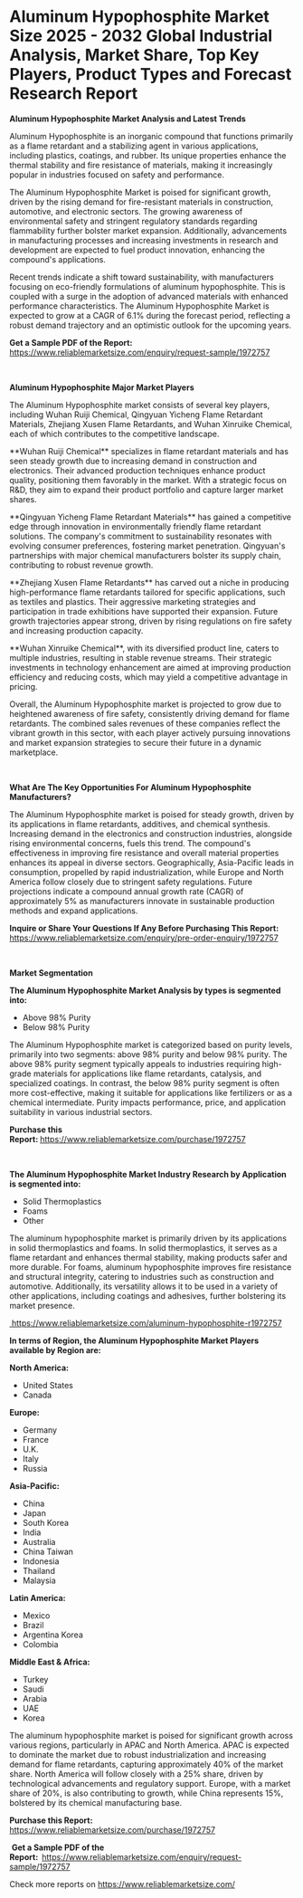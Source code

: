 <p><h1>Aluminum Hypophosphite Market Size 2025 - 2032 Global Industrial Analysis, Market Share, Top Key Players, Product Types and Forecast Research Report</h1></p><p><strong>Aluminum Hypophosphite Market Analysis and Latest Trends</strong></p>
<p><p>Aluminum Hypophosphite is an inorganic compound that functions primarily as a flame retardant and a stabilizing agent in various applications, including plastics, coatings, and rubber. Its unique properties enhance the thermal stability and fire resistance of materials, making it increasingly popular in industries focused on safety and performance.</p><p>The Aluminum Hypophosphite Market is poised for significant growth, driven by the rising demand for fire-resistant materials in construction, automotive, and electronic sectors. The growing awareness of environmental safety and stringent regulatory standards regarding flammability further bolster market expansion. Additionally, advancements in manufacturing processes and increasing investments in research and development are expected to fuel product innovation, enhancing the compound's applications.</p><p>Recent trends indicate a shift toward sustainability, with manufacturers focusing on eco-friendly formulations of aluminum hypophosphite. This is coupled with a surge in the adoption of advanced materials with enhanced performance characteristics. The Aluminum Hypophosphite Market is expected to grow at a CAGR of 6.1% during the forecast period, reflecting a robust demand trajectory and an optimistic outlook for the upcoming years.</p></p>
<p><strong>Get a Sample PDF of the Report:&nbsp;</strong> <a href="https://www.reliablemarketsize.com/enquiry/request-sample/1972757?utm_campaign=3217&utm_medium=2&utm_source=Github&utm_content=ia&utm_term=01042025&utm_id=aluminum-hypophosphite">https://www.reliablemarketsize.com/enquiry/request-sample/1972757</a></p>
<p>&nbsp;</p>
<p><strong>Aluminum Hypophosphite Major Market Players</strong></p>
<p><p>The Aluminum Hypophosphite market consists of several key players, including Wuhan Ruiji Chemical, Qingyuan Yicheng Flame Retardant Materials, Zhejiang Xusen Flame Retardants, and Wuhan Xinruike Chemical, each of which contributes to the competitive landscape.</p><p>**Wuhan Ruiji Chemical** specializes in flame retardant materials and has seen steady growth due to increasing demand in construction and electronics. Their advanced production techniques enhance product quality, positioning them favorably in the market. With a strategic focus on R&D, they aim to expand their product portfolio and capture larger market shares.</p><p>**Qingyuan Yicheng Flame Retardant Materials** has gained a competitive edge through innovation in environmentally friendly flame retardant solutions. The company's commitment to sustainability resonates with evolving consumer preferences, fostering market penetration. Qingyuan's partnerships with major chemical manufacturers bolster its supply chain, contributing to robust revenue growth.</p><p>**Zhejiang Xusen Flame Retardants** has carved out a niche in producing high-performance flame retardants tailored for specific applications, such as textiles and plastics. Their aggressive marketing strategies and participation in trade exhibitions have supported their expansion. Future growth trajectories appear strong, driven by rising regulations on fire safety and increasing production capacity.</p><p>**Wuhan Xinruike Chemical**, with its diversified product line, caters to multiple industries, resulting in stable revenue streams. Their strategic investments in technology enhancement are aimed at improving production efficiency and reducing costs, which may yield a competitive advantage in pricing.</p><p>Overall, the Aluminum Hypophosphite market is projected to grow due to heightened awareness of fire safety, consistently driving demand for flame retardants. The combined sales revenues of these companies reflect the vibrant growth in this sector, with each player actively pursuing innovations and market expansion strategies to secure their future in a dynamic marketplace.</p></p>
<p>&nbsp;</p>
<p><strong>What Are The Key Opportunities For Aluminum Hypophosphite Manufacturers?</strong></p>
<p><p>The Aluminum Hypophosphite market is poised for steady growth, driven by its applications in flame retardants, additives, and chemical synthesis. Increasing demand in the electronics and construction industries, alongside rising environmental concerns, fuels this trend. The compound's effectiveness in improving fire resistance and overall material properties enhances its appeal in diverse sectors. Geographically, Asia-Pacific leads in consumption, propelled by rapid industrialization, while Europe and North America follow closely due to stringent safety regulations. Future projections indicate a compound annual growth rate (CAGR) of approximately 5% as manufacturers innovate in sustainable production methods and expand applications.</p></p>
<p><strong>Inquire or Share Your Questions If Any Before Purchasing This Report:</strong> <a href="https://www.reliablemarketsize.com/enquiry/pre-order-enquiry/1972757?utm_campaign=3217&utm_medium=2&utm_source=Github&utm_content=ia&utm_term=01042025&utm_id=aluminum-hypophosphite">https://www.reliablemarketsize.com/enquiry/pre-order-enquiry/1972757</a></p>
<p>&nbsp;</p>
<p><strong>Market Segmentation</strong></p>
<p><strong>The Aluminum Hypophosphite Market Analysis by types is segmented into:</strong></p>
<p><ul><li>Above 98% Purity</li><li>Below 98% Purity</li></ul></p>
<p><p>The Aluminum Hypophosphite market is categorized based on purity levels, primarily into two segments: above 98% purity and below 98% purity. The above 98% purity segment typically appeals to industries requiring high-grade materials for applications like flame retardants, catalysis, and specialized coatings. In contrast, the below 98% purity segment is often more cost-effective, making it suitable for applications like fertilizers or as a chemical intermediate. Purity impacts performance, price, and application suitability in various industrial sectors.</p></p>
<p><strong>Purchase this Report:&nbsp;</strong><a href="https://www.reliablemarketsize.com/purchase/1972757?utm_campaign=3217&utm_medium=2&utm_source=Github&utm_content=ia&utm_term=01042025&utm_id=aluminum-hypophosphite">https://www.reliablemarketsize.com/purchase/1972757</a></p>
<p>&nbsp;</p>
<p><strong>The Aluminum Hypophosphite Market Industry Research by Application is segmented into:</strong></p>
<p><ul><li>Solid Thermoplastics</li><li>Foams</li><li>Other</li></ul></p>
<p><p>The aluminum hypophosphite market is primarily driven by its applications in solid thermoplastics and foams. In solid thermoplastics, it serves as a flame retardant and enhances thermal stability, making products safer and more durable. For foams, aluminum hypophosphite improves fire resistance and structural integrity, catering to industries such as construction and automotive. Additionally, its versatility allows it to be used in a variety of other applications, including coatings and adhesives, further bolstering its market presence.</p></p>
<p><a href="https://www.reliablemarketsize.com/aluminum-hypophosphite-r1972757?utm_campaign=3217&utm_medium=2&utm_source=Github&utm_content=ia&utm_term=01042025&utm_id=aluminum-hypophosphite">&nbsp;https://www.reliablemarketsize.com/aluminum-hypophosphite-r1972757</a></p>
<p><strong>In terms of Region, the Aluminum Hypophosphite Market Players available by Region are:</strong></p>
<p>
    <p> <strong> North America: </strong>
        <ul>
            <li>United States</li>
            <li>Canada</li>
        </ul>
        </p> 
    <p> <strong> Europe: </strong>
        <ul>
            <li>Germany</li>
            <li>France</li>
            <li>U.K.</li>
            <li>Italy</li>
            <li>Russia</li>
        </ul>
        </p> 
    <p> <strong> Asia-Pacific: </strong>
        <ul>
            <li>China</li>
            <li>Japan</li>
            <li>South Korea</li>
            <li>India</li>
            <li>Australia</li>
            <li>China Taiwan</li>
            <li>Indonesia</li>
            <li>Thailand</li>
            <li>Malaysia</li>
        </ul>
        </p> 
    <p> <strong> Latin America: </strong>
        <ul>
            <li>Mexico</li>
            <li>Brazil</li>
            <li>Argentina Korea</li>
            <li>Colombia</li>
        </ul>
        </p> 
    <p> <strong> Middle East & Africa: </strong>
        <ul>
            <li>Turkey</li>
            <li>Saudi</li>
            <li>Arabia</li>
            <li>UAE</li>
            <li>Korea</li>
        </ul>
    </p>
    </p>
<p><p>The aluminum hypophosphite market is poised for significant growth across various regions, particularly in APAC and North America. APAC is expected to dominate the market due to robust industrialization and increasing demand for flame retardants, capturing approximately 40% of the market share. North America will follow closely with a 25% share, driven by technological advancements and regulatory support. Europe, with a market share of 20%, is also contributing to growth, while China represents 15%, bolstered by its chemical manufacturing base.</p></p>
<p><strong>Purchase this Report: </strong><a href="https://www.reliablemarketsize.com/purchase/1972757?utm_campaign=3217&utm_medium=2&utm_source=Github&utm_content=ia&utm_term=01042025&utm_id=aluminum-hypophosphite">https://www.reliablemarketsize.com/purchase/1972757</a></p>
<p>&nbsp;<strong>Get a Sample PDF of the Report:&nbsp;&nbsp;</strong><a href="https://www.reliablemarketsize.com/enquiry/request-sample/1972757?utm_campaign=3217&utm_medium=2&utm_source=Github&utm_content=ia&utm_term=01042025&utm_id=aluminum-hypophosphite">https://www.reliablemarketsize.com/enquiry/request-sample/1972757</a></p>
<p><strong></strong></p>
<p>Check more reports on <a href="https://www.reliablemarketsize.com/?utm_campaign=3217&utm_medium=2&utm_source=Github&utm_content=ia&utm_term=01042025&utm_id=aluminum-hypophosphite">https://www.reliablemarketsize.com/</a></p>